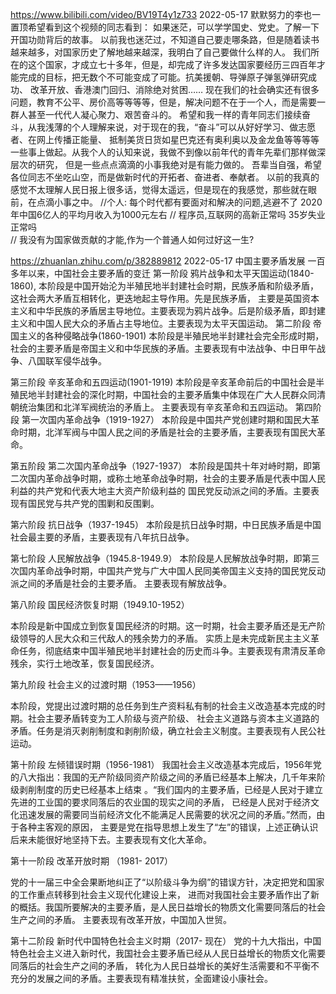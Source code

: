 

https://www.bilibili.com/video/BV19T4y1z733 2022-05-17
默默努力的李也一
置顶希望看到这个视频的同志看到：
如果迷茫，可以学学国史、党史。了解一下开国功勋背后的故事。
以前我也迷茫过，不知道自己要走哪条路，但是随着读书越来越多，对国家历史了解地越来越深，我明白了自己要做什么样的人。
我们所在的这个国家，才成立七十多年，但是，却完成了许多发达国家要经历三四百年才能完成的目标，把无数个不可能变成了可能。抗美援朝、导弹原子弹氢弹研究成功、
改革开放、香港澳门回归、消除绝对贫困……
现在我们的社会确实还有很多问题，教育不公平、房价高等等等等，但是，解决问题不在于一个人，而是需要一群人甚至一代代人凝心聚力、艰苦奋斗的。
希望和我一样的青年同志们接续奋斗，从我浅薄的个人理解来说，对于现在的我，“奋斗”可以从好好学习、做志愿者、在网上传播正能量、
抵制美货日货如星巴克还有奥利奥以及金龙鱼等等等等一些事上做起。从我个人的认知来说，我做不到像以前年代的青年先辈们那样做深层次的研究，
但是一些点点滴滴的小事我绝对是有能力做的。
吾辈当自强，希望各位同志不坐吃山空，而是做新时代的开拓者、奋进者、奉献者。
以前的我真的感觉不太理解人民日报上很多话，觉得太遥远，但是现在的我感觉，那些就在眼前，在点滴小事之中。
//个人: 每个时代都有要面对和解决的问题,逃避不了  2020年中国6亿人的平均月收入为1000元左右
// 程序员,互联网的高新正常吗 35岁失业正常吗  
// 我没有为国家做贡献的才能,作为一个普通人如何过好这一生?

https://zhuanlan.zhihu.com/p/382889812  2022-05-17
中国主要矛盾发展
一百多年以来，中国社会主要矛盾的变迁
第一阶段 鸦片战争和太平天国运动(1840-1860),
本阶段是中国开始沦为半殖民地半封建社会时期，民族矛盾和阶级矛盾，这社会两大矛盾互相转化，更迭地起主导作用。先是民族矛盾，
主要是英国资本主义和中华民族的矛盾居主导地位。主要表现为鸦片战争。后是阶级矛盾，即封建主义和中国人民大众的矛盾占主导地位。主要表现为太平天国运动。
第二阶段 帝国主义的各种侵略战争(1860-1901)
本阶段是半殖民地半封建社会完全形成时期，社会的主要矛盾是帝国主义和中华民族的矛盾。主要表现有中法战争、中日甲午战争、八国联军侵华战争。

第三阶段 辛亥革命和五四运动(1901-1919)
本阶段是辛亥革命前后的中国社会是半殖民地半封建社会的深化时期，中国社会的主要矛盾集中体现在广大人民群众同清朝统治集团和北洋军阀统治的矛盾上。
主要表现有辛亥革命和五四运动。
第四阶段 第一次国内革命战争（1919-1927）
本阶段是中国共产党创建时期和国民大革命时期，北洋军阀与中国人民之间的矛盾是社会的主要矛盾，主要表现有国民大革命。

第五阶段 第二次国内革命战争（1927-1937）
本阶段是国共十年对峙时期，即第二次国内革命战争时期，或称土地革命战争时期，社会的主要矛盾是代表中国人民利益的共产党和代表大地主大资产阶级利益的
国民党反动派之间的矛盾。主要表现有国民党与共产党的围剿和反围剿。

第六阶段 抗日战争（1937-1945）
本阶段是抗日战争时期，中日民族矛盾是中国社会最主要的矛盾，主要表现有八年抗日战争。


第七阶段 人民解放战争（1945.8-1949.9）
本阶段是人民解放战争时期，即第三次国内革命战争时期，中国共产党与广大中国人民同美帝国主义支持的国民党反动派之间的矛盾是社会的主要矛盾。
主要表现有解放战争。

第八阶段 国民经济恢复时期（1949.10-1952）

本阶段是新中国成立到恢复国民经济的时期。这一时期，社会主要矛盾还是无产阶级领导的人民大众和三代敌人的残余势力的矛盾。
实质上是未完成新民主主义革命任务，彻底结束中国半殖民地半封建社会的历史而斗争。主要表现有肃清反革命残余，实行土地改革，恢复国民经济。

第九阶段 社会主义的过渡时期（1953——1956）

本阶段，党提出过渡时期的总任务到生产资料私有制的社会主义改造基本完成的时期。社会主要矛盾转变为工人阶级与资产阶级、
社会主义道路与资本主义道路的矛盾。任务是消灭剥削制度和剥削阶级，确立社会主义制度。主要表现有人民公社运动。

第十阶段 左倾错误时期（1956-1981）
我国社会主义改造基本完成后，1956年党的八大指出：我国的无产阶级同资产阶级之间的矛盾已经基本上解决，几千年来阶级剥削制度的历史已经基本上结束
。“我们国内的主要矛盾，已经是人民对于建立先进的工业国的要求同落后的农业国的现实之间的矛盾，
已经是人民对于经济文化迅速发展的需要同当前经济文化不能满足人民需要的状况之间的矛盾。”然而，由于各种主客观的原因，
主要是党在指导思想上发生了“左”的错误，上述正确认识后来未能很好地坚持下去。主要表现有文化大革命。

第十一阶段 改革开放时期 （1981- 2017）

党的十一届三中全会果断地纠正了“以阶级斗争为纲”的错误方针，决定把党和国家的工作重点转移到社会主义现代化建设上来，
进而对我国社会主要矛盾作出了新的概括。我国所要解决的主要矛盾，是人民日益增长的物质文化需要同落后的社会生产之间的矛盾。
主要表现有改革开放，中国加入世贸。

第十二阶段 新时代中国特色社会主义时期（2017- 现在）
党的十九大指出，中国特色社会主义进入新时代，我国社会主要矛盾已经从人民日益增长的物质文化需要同落后的社会生产之间的矛盾，
转化为人民日益增长的美好生活需要和不平衡不充分的发展之间的矛盾。主要表现有精准扶贫，全面建设小康社会。

